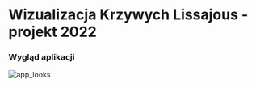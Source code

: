 # Wizualizacja Krzywych Lissajous - projekt 2022

### Wygląd aplikacji
![app_looks](grafika_interface.png)

